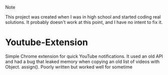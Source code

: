 > [!NOTE]
> This project was created when I was in high school and started coding real
>  solutions. It probably doesn't work at this point, and I have no intent to
>  fix it.

# Youtube-Extension
Simple Chrome extension for quick YouTube notifications. It used an old API and
 had a bug that leaked memory when copying an old list of videos with Object.
 assign(). Poorly written but worked well for sometime